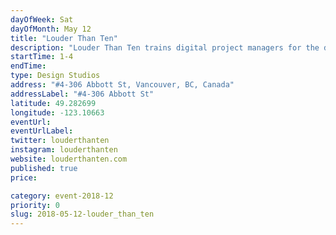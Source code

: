 ```yaml
---
dayOfWeek: Sat
dayOfMonth: May 12
title: "Louder Than Ten"
description: "Louder Than Ten trains digital project managers for the design industry. Join us for refreshments, shop talk, and help on your project pains.<br> "
startTime: 1-4
endTime: 
type: Design Studios
address: "#4-306 Abbott St, Vancouver, BC, Canada"
addressLabel: "#4-306 Abbott St"
latitude: 49.282699
longitude: -123.10663
eventUrl: 
eventUrlLabel: 
twitter: louderthanten
instagram: louderthanten
website: louderthanten.com
published: true
price: 

category: event-2018-12
priority: 0
slug: 2018-05-12-louder_than_ten
---
```

